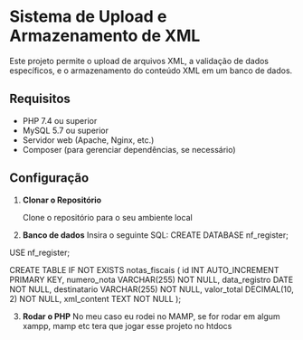 # Sistema de Upload e Armazenamento de XML

Este projeto permite o upload de arquivos XML, a validação de dados específicos, e o armazenamento do conteúdo XML em um banco de dados.

## Requisitos

- PHP 7.4 ou superior
- MySQL 5.7 ou superior
- Servidor web (Apache, Nginx, etc.)
- Composer (para gerenciar dependências, se necessário)

## Configuração

1. **Clonar o Repositório**

   Clone o repositório para o seu ambiente local
2. **Banco de dados**
    Insira o seguinte SQL:
    CREATE DATABASE nf_register;

USE nf_register;

CREATE TABLE IF NOT EXISTS notas_fiscais (
    id INT AUTO_INCREMENT PRIMARY KEY,
    numero_nota VARCHAR(255) NOT NULL,
    data_registro DATE NOT NULL,
    destinatario VARCHAR(255) NOT NULL,
    valor_total DECIMAL(10, 2) NOT NULL,
    xml_content TEXT NOT NULL
);

3. **Rodar o PHP**
    No meu caso eu rodei no MAMP, se for rodar em algum xampp, mamp etc tera que jogar esse projeto no htdocs 
